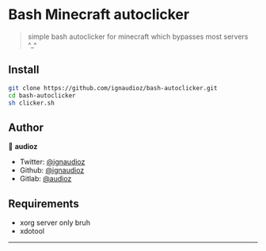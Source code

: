 # Bash Minecraft autoclicker
> simple bash autoclicker for minecraft which bypasses most servers ^_^

## Install

```sh
git clone https://github.com/ignaudioz/bash-autoclicker.git
cd bash-autoclicker 
sh clicker.sh
```

## Author

👤 **audioz**

* Twitter: [@ignaudioz](https://twitter.com/ignaudioz)
* Github: [@ignaudioz](https://github.com/ignaudioz)
* Gitlab: [@audioz](https://gitlab.com/audioz)

## Requirements

* xorg server only bruh
* xdotool

***
